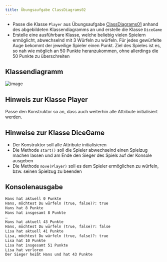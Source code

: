 ```yaml
---
title: Übungsaufgabe ClassDiagrams02
---
```


- Passe die Klasse `Player` aus Übungsaufgabe [ClassDiagrams01](class-diagrams01.md) anhand des abgebildeten Klassendiagramms an und erstelle die Klasse `DiceGame`
- Erstelle eine ausführbare Klasse, welche beliebig vielen Spielern ermöglicht, abwechselnd mit 3 Würfeln zu würfeln. Für jedes gewürfelte Auge bekommt der jeweilige 
Spieler einen Punkt. Ziel des Spieles ist es, so nah wie möglich an 50 Punkte heranzukommen, ohne allerdings die 50 Punkte zu überschreiten

## Klassendiagramm
![image](https://user-images.githubusercontent.com/47243617/170923102-0f58b56b-b053-4571-a239-942529110912.png)

## Hinweis zur Klasse Player
Passe den Konstruktor so an, dass auch weiterhin alle Attribute initialisiert werden.

## Hinweise zur Klasse DiceGame
- Der Konstruktor soll alle Attribute initialisieren
- Die Methode `start()` soll die Spieler abwechselnd einen Spielzug machen lassen und am Ende den Sieger des Spiels auf der Konsole ausgeben
- Die Methode `move(Player)` soll es dem Spieler ermöglichen zu würfeln, bzw. seinen Spielzug zu beenden

## Konsolenausgabe
```markdown
Hans hat aktuell 0 Punkte
Hans, möchtest Du würfeln (true, false)?: true
Hans hat 8 Punkte
Hans hat insgesamt 8 Punkte
…
Hans hat aktuell 43 Punkte
Hans, möchtest Du würfeln (true, false)?: false
Lisa hat aktuell 41 Punkte
Lisa, möchtest Du würfeln (true, false)?: true
Lisa hat 10 Punkte
Lisa hat insgesamt 51 Punkte
Lisa hat verloren
Der Sieger heißt Hans und hat 43 Punkte
```
